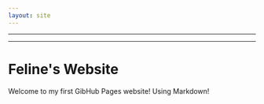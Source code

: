 ```yaml
---
layout: site
---
```

---
---
# Feline's Website
Welcome to my first GibHub Pages website!
Using Markdown!

